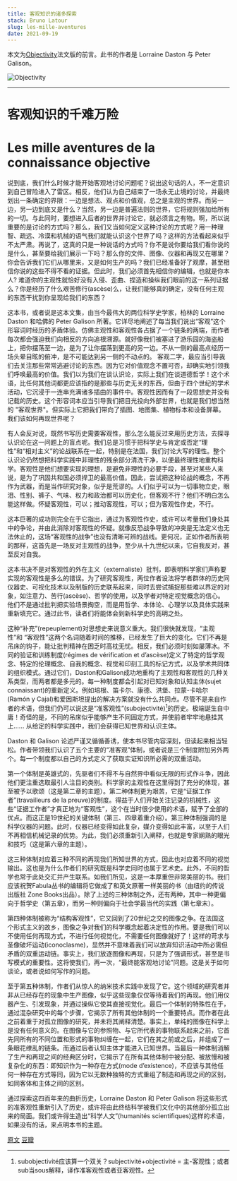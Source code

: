 ```yaml
---
title: 客观知识的诸多探索
stack: Bruno Latour
slug: les-mille-aventures
date: 2021-09-19
---
```

本文为[Objectivity](https://www.lespressesdureel.com/ouvrage.php?id=1537)法文版的前言。此书的作者是 Lorraine Daston 与 Peter Galison。

![Objectivity](https://img9.doubanio.com/view/subject/l/public/s4246891.jpg)

---

# 客观知识的千难万险
# Les mille aventures de la connaissance objective

说到底，我们什么时候才能开始客观地讨论问题呢？说出这句话的人，不一定意识到自己冒险进入了雷区。相反，他们认为自己结束了一场永无止境的讨论，并最终划出一条确定的界限：一边是想法、观点和价值观，总之是主观的世界。而另一边，另一边到底又是什么？当然，另一边是普遍法则的世界，它将规则强加给所有的一切。与此同时，要想进入后者的世界并讨论它，就必须言之有物。啊，所以说重要的是讨论的方式吗？那么，我们又当如何定义这种讨论的方式呢？用一种理智、疏远、冷漠和机械的语气我们就能认识这个世界了吗？这样的方法看起来似乎不太严肃。再说了，这真的只是一种说话的方式吗？你不是说你要给我们看你说的是什么，甚至要给我们展示一下吗？那么你的文件、图像、仪器和再现又在哪里？你会告诉我们它们从哪里来，又是如何生产的吗？我们已经准备好了观摩，甚至相信你说的这些不得不看的证据。但此时，我们必须首先相信你的编辑，也就是你本人? 难道你的主观性就恰好没有入侵、歪曲、捏造和操纵我们眼前的这一系列证据么？你是经历了什么艰苦修行(ascèse)么，让我们能够真的确定，没有任何主观的东西干扰到你呈现给我们的东西？

这本书，或者说是这本文集，由当今最伟大的两位科学史学家，柏林的 Lorraine Daston 和哈佛的 Peter Galison 所著。它详尽地阐述了每当我们说出“客观”这个形容词时经历的矛盾体验。仿佛主观性和客观性各占据了一个链条的两端，而作者每次都会强迫我们向相反的方向追根溯源。就好像我们被塞进了游乐园的海盗船上，把你摆荡至一边，是为了让你摆荡到更高的另一边。不从一侧的最高点经历一场头晕目眩的俯冲，是不可能达到另一侧的不动点的。 客观二字，最应当引导我们去关注那些常常逃避讨论的东西。因为它对价值观念不置可否，却确实地引领我们呼唤最高的价值。我们以为我们在谈认识论，实际上我们在谈道德哲学！这个术语，比任何其他词都更应该指的是那些与历史无关的东西，但由于四个世纪的学术活动，它沉浸于一连串充满诸多插曲的事件中。客观性因而有了一段思想史并没有记载的历史。这个形容词本应当引导我们把目光投向外部世界，也就是我们想当然的 "客观世界"。但实际上它把我们带向了插图、地图集、植物标本和设备屏幕。我们该如何再现世界呢？

有人会反对说，既然书写历史需要客观性，那么怎么能反过来用历史方法，去探寻认识论在这一问题上的盲点呢。我们总是习惯于把科学史与肯定或否定“理性”和“相对主义”的论战联系在一起，特别是在法国，我们讨论大写的理性。整个认识论仍然想把科学实践中非理性的残余部分清洗干净，以便最终理性地重构科学。客观性是他们想要实现的理想，是避免非理性的必要手段，甚至对某些人来说，是为了巩固共和国必须捍卫的最高价值。因此，尝试把这种论战的概念，不再作为武器，而是当作研究对象，似乎是荒谬的。人们似乎可以为一切事物立史，眼泪、性别、裤子、气味、权力和政治都可以历史化，但客观不行？他们不明白怎么能这样做。怀疑客观性，可以；推动客观性，可以；但为客观性作史，不行。

这本巨著的成功则完全在于它指出，通过为客观性作史，或许可以考量我们身处其中的争论，并由此消除对客观性的怀疑。就像反恐战争导致的冲突是无法定义也无法休止的，这场“客观性的战争”也没有清晰可辨的战线。更何况，正如作者所表明的那样，这首先是一场反对主观性的战争，至少从十九世纪以来，它自我反对，甚至反对自我。

这本书决不是对客观性的外在主义（externaliste）批判，即表明科学家们声称要实现的客观性是多么的错误。为了研究客观性，两位作者设法将学者群体的历史同仪器史、可视化技术以及制版的历史联系起来，同时去尝试捕捉那些难以界定的对象，如注意力、苦行(ascèse)、哲学的使用，以及学者对特定视觉概念的信心。他们不是通过批判把实验场景掏空，而是用哲学、本体论、心理学以及具体实践来重新填充它。通过此书，读者们将能体会到新科学史的高明之处。

这种“补充”(repeuplement)对思想史来说意义重大。我们很快就发现，“主观性”和 “客观性”这两个名词随着时间的推移，已经发生了巨大的变化。它们不再是吊床的钩子，能让批判精神在困乏时高枕无忧。相反，我们必须时刻如屡薄冰。不同的验证和训练制度(régimes de vérification et d’ascèse)定义了特定的哲学观念、特定的伦理概念、自我的概念、视觉和印刻工具的标记方式，以及学术共同体的组织模式。通过它们，Daston和Galison成功地重构了主观性和客观性的几种关系类型，而两者都是多元的。每一种制度都会引起对已知对象和认知主体(sujet connaissant)的重新定义。例如培根、笛卡尔、康德、洪堡、拉蒙-卡哈尔(Ramón y Cajal)和爱因斯坦提出的解决方案就没有什么共同点。尽管不是来自作者的术语，但我们仍可以说这是“准客观性”(subojectivité)[^注]的历史。极端诞生自中庸！奇怪的是，不同的吊床似乎能够产生不同固定方式，并使前者牢牢地悬挂其上...... 从给定的科学实践中，我们会获得已知世界和认识主体。

Daston 和 Galison 论述严谨又循循善诱，使本书尽管内容深刻，但读起来相当轻松。作者带领我们认识了五个主要的“准客观”体制，或者说是三个制度附加另外两个。每一个制度都以自己的方式定义了获取实证知识所必需的双重活动。

第一个体制是英雄式的，先驱者们不得不与自然界中看似无限的形式作斗争，因此他们更注重选取最引人注目的类别。科学家的主观性在这里得到了充分的体现，甚至被予以歌颂（这是第二章的主题）。第二种体制更为艰苦，它是“证据工作者”(travailleurs de la preuve)的制度。得益于人们开始关注记录的机械性，这些“证据工作者”才真正地为“客观性”，这个在当时很少使用的术语，赋予了全部的优点。而这正是19世纪的关键体制（第三、四章着重介绍）。第三种体制强调的是科学仪器的问题。此时，仪器已经变得如此复杂，媒介变得如此丰富，以至于人们不再相信机械记录的优势。为此，我们必须重新引入阐释，也就是专家娴熟的眼光和技巧（这是第六章的主题）。

这三种体制对应着三种不同的再现我们所知世界的方式，因此也对应着不同的视觉输出。这也是为什么作者们的研究既是科学史同时也属于艺术史。此外，不同的哲学也常于此处交汇并产生联系。如我们所见，这是一本厚重但非常美丽的书。我们应该祝贺Fabula丛书的编辑将它做成了和英文原著一样美丽的书（由纽约的传说出版社 Zone Books出品）。除了上述的三种体制之外，还有两种，其中一种更偏向于哲学史（第五章），而另一种则偏向于社会学最当代的实践（第七章末）。

第四种体制被称为“结构客观性”，它又回到了20世纪之交的图像之争。在法国这个形式主义的故乡，图像之争对我们的科学概念起着决定性的作用。要是我们可以不使用任何再现方式，不进行任何视觉化，不需要任何图像就好了！这样的苛求与圣像破坏运动(iconoclasme)，显然并不意味着我们可以放弃知识活动中所必需但矛盾的双重运动链。事实上，我们放逐图像和再现，只是为了强调形式，甚至是书写模式的重要性。这将使我们，再一次，“最终能客观地讨论”问题。这是关于如何谈论，或者说如何写作的问题。

至于第五种体制，作者们从惊人的纳米技术实践中发现了它。这个领域的研究者并非从已经存在的现象中生产图像，似乎这些现象仅仅等待着我们的再现。他们用仪器产生、引发现象，并通过操纵它使其直接视觉化。最后一个体制的特殊性在于，通过混杂研究中的每个步骤，它揭示了所有其他体制的一个重要特点。而作者在此之前着重于对孤立图像的研究，并未将其阐释清楚。事实上，单纯的图像在科学上是没有任何意义的。在图像与它的参照物、与它所代表的事物联系起来之前，它首先同所有的不同位置和形式的事物纠缠在一起，它们在其之前或之后，并组成了一条眼花缭乱的链条。而通过后者认知主体才能进入已知世界。当最后一种体制消解了生产和再现之间的经典区分时，它揭示了在所有其他体制中被分配、被放慢和被复杂化的东西：即知识作为一种存在方式(mode d’existence)，不应该与其他任何一种存在方式等同，因为它以无数种独特的方式重组了制造和再现之间的区别，如同客体和主体之间的区别。

通过探索这四百年来的曲折历史，Lorraine Daston 和 Peter Galison 将这些形式的准客观性重新引入了历史，或许将由此终结科学被我们文化中的其他部分孤立出来的局面。我们或许得生造出“科学人文”(humanités scientifiques)这样的术语，如果没有的话，来点明本书的主题。


[^注]:subobjectivité应该算一个双关？subjectivité+objectivité = 主-客观性；或者sub当sous解释，译作准客观性或者亚客观性。

[原文](http://www.bruno-latour.fr/node/198.html)
[豆瓣](https://book.douban.com/subject/2864007/)